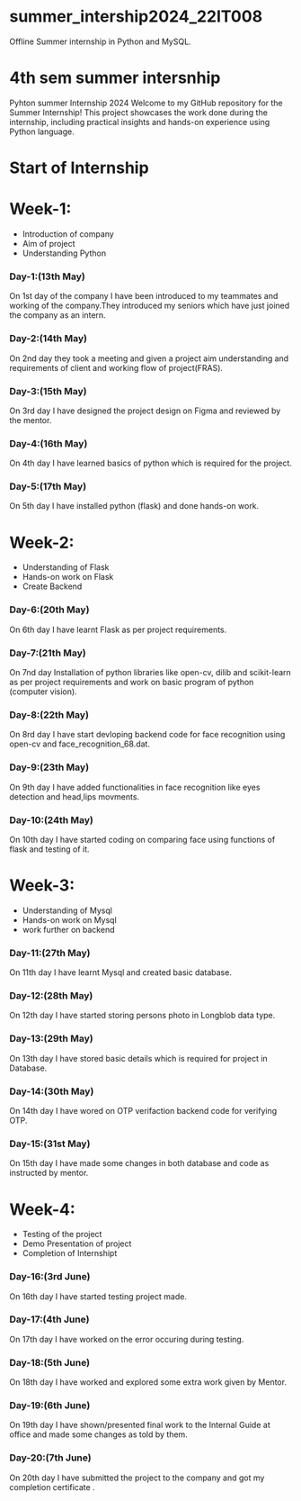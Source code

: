 # summer_intership2024_22IT008
Offline Summer internship in Python and MySQL.
# 4th sem summer intersnhip
Pyhton summer Internship 2024
Welcome to my GitHub repository for the Summer Internship! This project showcases the work done during the internship, including practical insights and hands-on experience using Python language.
# Start of Internship
# Week-1:
<ul>
  <li>Introduction of company</li>
  <li>Aim of project</li>
  <li>Understanding Python</li> 
</ul>
<h3>Day-1:(13th May)</h3>
On 1st day of the company I have been introduced to my teammates and working of the company.They introduced my seniors which have just joined the company as an intern.
<h3>Day-2:(14th May)</h3>
On 2nd day they took a meeting and given a project aim understanding and requirements of client and working flow of project(FRAS).
<h3>Day-3:(15th May)</h3>
On 3rd day I have designed the project design on Figma and reviewed by the mentor.
<h3>Day-4:(16th May)</h3>
On 4th day I have learned basics of python which is required for the project.
<h3>Day-5:(17th May)</h3>
On 5th day I have installed python (flask) and done hands-on work.

# Week-2:
<ul>
  <li>Understanding of Flask</li>
  <li>Hands-on work on Flask</li>
  <li>Create Backend</li> 
</ul>
<h3>Day-6:(20th May)</h3>
On 6th day I have learnt Flask as per project requirements.
<h3>Day-7:(21th May)</h3>
On 7nd day Installation of python libraries like open-cv, dilib and scikit-learn as per project requirements and work on basic program of python (computer vision).
<h3>Day-8:(22th May)</h3>
On 8rd day I have start devloping backend code for face recognition using open-cv and face_recognition_68.dat.
<h3>Day-9:(23th May)</h3>
On 9th day I have added functionalities in face recognition like eyes detection and head,lips movments.
<h3>Day-10:(24th May)</h3>
On 10th day I have started coding on comparing face using functions of flask and testing of it.

# Week-3:
<ul>
  <li>Understanding of Mysql</li>
  <li>Hands-on work on Mysql</li>
  <li>work further on backend</li> 
</ul>
<h3>Day-11:(27th May)</h3>
On 11th day I have learnt Mysql and created basic database.
<h3>Day-12:(28th May)</h3>
On 12th day I have started storing persons photo in Longblob data type.
<h3>Day-13:(29th May)</h3>
On 13th day I have stored basic details which is required for project in Database.
<h3>Day-14:(30th May)</h3>
On 14th day I have wored on OTP verifaction backend code for verifying OTP.
<h3>Day-15:(31st May)</h3>
On 15th day I have made some changes in both database and code as instructed by mentor.

# Week-4:
<ul>
  <li>Testing of the project</li>
  <li>Demo Presentation of project</li> 
  <li>Completion of Internshipt</li> 
</ul>
<h3>Day-16:(3rd June)</h3>
On 16th day I have started testing project made.
<h3>Day-17:(4th June)</h3>
On 17th day I have worked on the error occuring during testing.
<h3>Day-18:(5th June)</h3>
On 18th day I have worked and explored some extra work given by Mentor.
<h3>Day-19:(6th June)</h3>
On 19th day I have shown/presented final work to the Internal Guide at office and made some changes as told by them.
<h3>Day-20:(7th June)</h3>
On 20th day I have submitted the project to the company and got my completion certificate .
